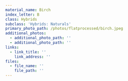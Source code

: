 ```yaml
---
material_name: Birch
index_letter: B
class: Hybrids
subclass: 'Hybrids: Naturals'
primary_photo_path: /photos/flatprocessed/birch.jpeg
additional_photos:
  - additional_photo_path: ''
  - additional_photo_path: ''
links:
  - link_title: ''
    link_address: ''
files:
  - file_name: ''
    file_path: ''
---
```


